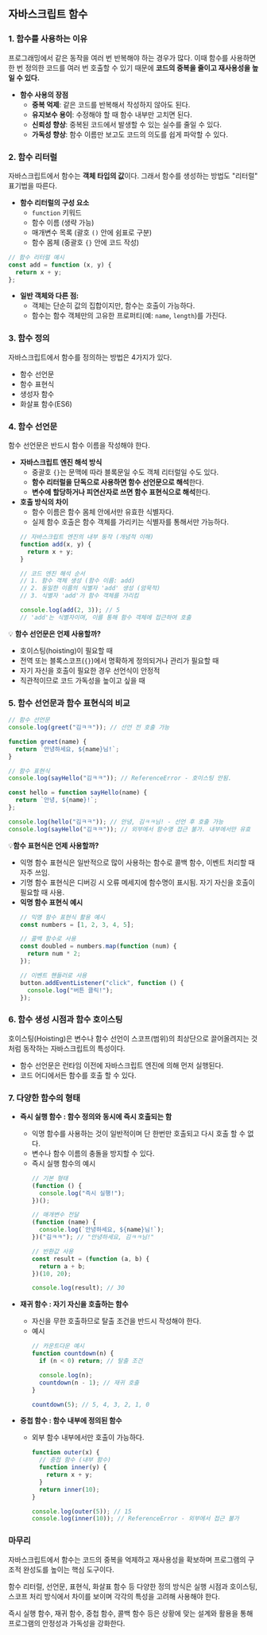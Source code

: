 ## 자바스크립트 함수

### 1. 함수를 사용하는 이유

프로그래밍에서 같은 동작을 여러 번 반복해야 하는 경우가 많다. 이때 함수를 사용하면 한 번 정의한 코드를 여러 번 호출할 수 있기 때문에 **코드의 중복을 줄이고 재사용성을 높일 수 있다.**

- **함수 사용의 장점**
  - **중복 억제**: 같은 코드를 반복해서 작성하지 않아도 된다.
  - **유지보수 용이**: 수정해야 할 때 함수 내부만 고치면 된다.
  - **신뢰성 향상**: 중복된 코드에서 발생할 수 있는 실수를 줄일 수 있다.
  - **가독성 향상**: 함수 이름만 보고도 코드의 의도를 쉽게 파악할 수 있다.

### 2. 함수 리터럴

자바스크립트에서 함수는 **객체 타입의 값**이다. 그래서 함수를 생성하는 방법도 "리터럴" 표기법을 따른다.

- **함수 리터럴의 구성 요소**
  - `function` 키워드
  - 함수 이름 (생략 가능)
  - 매개변수 목록 (괄호 `()` 안에 쉼표로 구분)
  - 함수 몸체 (중괄호 `{}` 안에 코드 작성)

```jsx
// 함수 리터럴 예시
const add = function (x, y) {
  return x + y;
};
```

- **일반 객체와 다른 점:**
  - 객체는 단순히 값의 집합이지만, 함수는 호출이 가능하다.
  - 함수는 함수 객체만의 고유한 프로퍼티(예: `name`, `length`)를 가진다.

### 3. 함수 정의

자바스크립트에서 함수를 정의하는 방법은 4가지가 있다.

- 함수 선언문
- 함수 표현식
- 생성자 함수
- 화살표 함수(ES6)

### 4. 함수 선언문

함수 선언문은 반드시 함수 이름을 작성해야 한다.

- **자바스크립트 엔진 해석 방식**
  - 중괄호 `{}`는 문맥에 따라 블록문일 수도 객체 리터럴일 수도 있다.
  - **함수 리터럴을 단독으로 사용하면 함수 선언문으로 해석**한다.
  - **변수에 할당하거나 피연산자로 쓰면 함수 표현식으로 해석**한다.
- **호출 방식의 차이**
  - 함수 이름은 함수 몸체 안에서만 유효한 식별자다.
  - 실제 함수 호출은 함수 객체를 가리키는 식별자를 통해서만 가능하다.
  ```jsx
  // 자바스크립트 엔진의 내부 동작 (개념적 이해)
  function add(x, y) {
    return x + y;
  }

  // 코드 엔진 해석 순서
  // 1. 함수 객체 생성 (함수 이름: add)
  // 2. 동일한 이름의 식별자 'add' 생성 (암묵적)
  // 3. 식별자 'add'가 함수 객체를 가리킴

  console.log(add(2, 3)); // 5
  // 'add'는 식별자이며, 이를 통해 함수 객체에 접근하여 호출
  ```

💡 **함수 선언문은 언제 사용할까?**

- 호이스팅(hoisting)이 필요할 때
- 전역 또는 블록스코프(`{}`)에서 명확하게 정의되거나 관리가 필요할 때
- 자기 자신을 호출이 필요한 경우 선언식이 안정적
- 직관적이므로 코드 가독성을 높이고 싶을 때

### 5. 함수 선언문과 함수 표현식의 비교

```jsx
// 함수 선언문
console.log(greet("김ㅋㅋ")); // 선언 전 호출 가능

function greet(name) {
  return `안녕하세요, ${name}님!`;
}

// 함수 표현식
console.log(sayHello("김ㅋㅋ")); // ReferenceError - 호이스팅 안됨.

const hello = function sayHello(name) {
  return `안녕, ${name}!`;
};

console.log(hello("김ㅋㅋ")); // 안녕, 김ㅋㅋ님! - 선언 후 호출 가능
console.log(sayHello("김ㅋㅋ")); // 외부에서 함수명 접근 불가. 내부에서만 유효
```

💡**함수 표현식은 언제 사용할까?**

- 익명 함수 표현식은 일반적으로 많이 사용하는 함수로 콜백 함수, 이벤트 처리할 때 자주 쓰임.
- 기명 함수 표현식은 디버깅 시 오류 메세지에 함수명이 표시됨. 자기 자신을 호출이 필요할 때 사용.
- **익명 함수 표현식 예시**
  ```jsx
  // 익명 함수 표현식 활용 예시
  const numbers = [1, 2, 3, 4, 5];

  // 콜백 함수로 사용
  const doubled = numbers.map(function (num) {
    return num * 2;
  });

  // 이벤트 핸들러로 사용
  button.addEventListener("click", function () {
    console.log("버튼 클릭!");
  });
  ```

### 6. 함수 생성 시점과 함수 호이스팅

호이스팅(Hoisting)은 변수나 함수 선언이 스코프(범위)의 최상단으로 끌어올려지는 것처럼 동작하는 자바스크립트의 특성이다.

- 함수 선언문은 런타임 이전에 자바스크립트 엔진에 의해 먼저 실행된다.
- 코드 어디에서든 함수를 호출 할 수 있다.

### 7. 다양한 함수의 형태

- **즉시 실행 함수 : 함수 정의와 동시에 즉시 호출되는 함**
  - 익명 함수를 사용하는 것이 일반적이며 단 한번만 호출되고 다시 호출 할 수 없다.
  - 변수나 함수 이름의 충돌을 방지할 수 있다.
  - 즉시 실행 함수의 예시
    ```jsx
    // 기본 형태
    (function () {
      console.log("즉시 실행!");
    })();

    // 매개변수 전달
    (function (name) {
      console.log(`안녕하세요, ${name}님!`);
    })("김ㅋㅋ"); // "안녕하세요, 김ㅋㅋ님!"

    // 반환값 사용
    const result = (function (a, b) {
      return a + b;
    })(10, 20);

    console.log(result); // 30
    ```
- **재귀 함수 : 자기 자신을 호출하는 함수**

  - 자신을 무한 호출하므로 탈출 조건을 반드시 작성해야 한다.
  - 예시
    ```jsx
    // 카운트다운 예시
    function countdown(n) {
      if (n < 0) return; // 탈출 조건

      console.log(n);
      countdown(n - 1); // 재귀 호출
    }

    countdown(5); // 5, 4, 3, 2, 1, 0
    ```

- **중첩 함수 : 함수 내부에 정의된 함수**
  - 외부 함수 내부에서만 호출이 가능하다.
    ```jsx
    function outer(x) {
      // 중첩 함수 (내부 함수)
      function inner(y) {
        return x + y;
      }
      return inner(10);
    }

    console.log(outer(5)); // 15
    console.log(inner(10)); // ReferenceError - 외부에서 접근 불가
    ```

### 마무리

자바스크립트에서 함수는 코드의 중복을 억제하고 재사용성을 확보하며 프로그램의 구조적 완성도를 높이는 핵심 도구이다.

함수 리터럴, 선언문, 표현식, 화살표 함수 등 다양한 정의 방식은 실행 시점과 호이스팅, 스코프 처리 방식에서 차이를 보이며 각각의 특성을 고려해 사용해야 한다.

즉시 실행 함수, 재귀 함수, 중첩 함수, 콜백 함수 등은 상황에 맞는 설계와 활용을 통해 프로그램의 안정성과 가독성을 강화한다.
